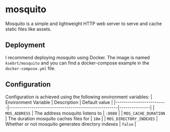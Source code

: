 # mosquito
Mosquito is a simple and lightweight HTTP web server to serve and cache static files like assets.

## Deployment
I recommend deploying mosquito using Docker. The image is named `ksebrt/mosquito` and you can find a docker-compose example in the `docker-compose.yml` file.

## Configuration
Configuration is achieved using the following environment variables:
| Environment Variable    | Description                                         | Default value |
|-------------------------|-----------------------------------------------------|---------------|
| `MOS_ADDRESS`           | The address mosquito listens to                     | `:8080`       |
| `MOS_CACHE_DURATION`    | The duration mosquito caches files for              | `10m`         |
| `MOS_DIRECTORY_INDEXES` | Whether or not mosquito generates directory indexes | `false`       |